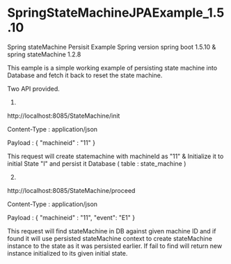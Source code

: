 # SpringStateMachineJPAExample_1.5.10
Spring stateMachine Persisit Example Spring version spring boot 1.5.10 &amp; spring stateMachine 1.2.8

This eample is a simple working example of persisting state machine into Database and fetch it back to reset the state machine.

Two API provided.

1)

http://localhost:8085/StateMachine/init

Content-Type : application/json

Payload : 
          {
            "machineid" : "11"
          }
          
This request will create statemachine with machineId as "11" & Initialize it to initial State "I" and persist it Database ( table : state_machine )          
          
2) 

http://localhost:8085/StateMachine/proceed

Content-Type : application/json

Payload : 
          {
            "machineid" : "11",
            "event": "E1"
          }
          
This request will find stateMachine in DB against given machine ID and if found it will use persisted stateMachine context to
create stateMachine instance to the state as it was persisted earlier. If fail to find will return new instance initialized to its given 
initial state.
